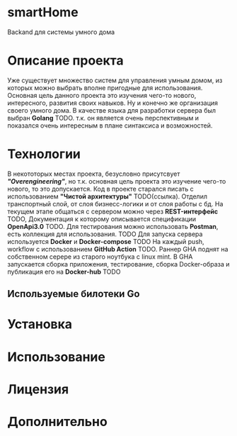 # smartHome
Backand для системы умного дома
# Описание проекта
Уже существует множество систем для управления умным домом, из которых можно выбрать вполне пригодные для использования.
Основная цель данного проекта это изучения чего-то нового, интересного, развития своих навыков. Ну и конечно же организация своего умного дома.
В качестве языка для разработки сервера был выбран **Golang** TODO. т.к. он является очень перспективным и показался очень интересным в плане синтаксиса и возможностей.
# Технологии
В некототорых местах проекта, безусловно присутсвует ***"Overengineering"***, но т.к. основная цель проекта это изучение чего-то нового, то это допускается.
Код в проекте старался писать с использованием **"Чистой архитектуры"** TODO(ссылка). Отделил транспортный слой, от слоя бизнесс-логики и от слоя работы с бд.
На текущем этапе общаться с сервером можно через **REST-интерфейс** TODO, Документация к которому описывается спецификации **OpenApi3.0** TODO. Для тестирования можно использовать **Postman**, есть коллекция для использования. TODO
Для запуска сервера используется **Docker** и **Docker-compose** TODO
На каждый push, workflow с использованием **GitHub Action** TODO. Раннер GHA поднят на собственном серере из старого ноутбука с linux mint.
В GHA запускается сборка приложения, тестирование, сборка Docker-образа и публикация его на **Docker-hub** TODO
## Используемые билотеки Go
# Установка
# Использование
# Лицензия
# Дополнительно